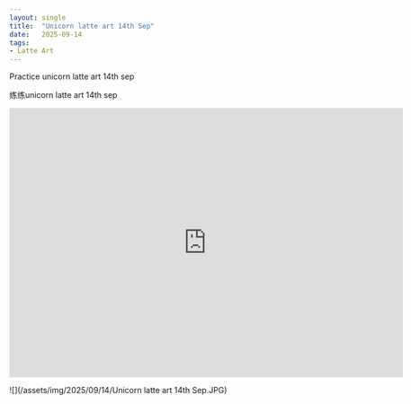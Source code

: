 ```yaml
---
layout: single
title:  "Unicorn latte art 14th Sep"
date:   2025-09-14
tags:
- Latte Art
---
```


Practice unicorn latte art 14th sep

练练unicorn latte art 14th sep

<div class="embed-container">
  <iframe
      src="https://www.youtube.com/embed/Qngt2Nnvq8E"
      width="700"
      height="480"
      frameborder="0"
      allowfullscreen="true">
  </iframe>
</div>

![](/assets/img/2025/09/14/Unicorn latte art 14th Sep.JPG)
